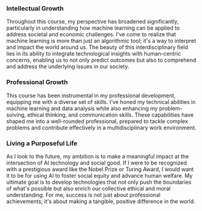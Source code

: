 ### Intellectual Growth
Throughout this course, my perspective has broadened significantly, particularly in understanding how machine learning can be applied to address societal and economic challenges. I've come to realize that machine learning is more than just an algorithmic tool; it's a way to interpret and impact the world around us. The beauty of this interdisciplinary field lies in its ability to integrate technological insights with human-centric concerns, enabling us to not only predict outcomes but also to comprehend and address the underlying issues in our society.

### Professional Growth
This course has been instrumental in my professional development, equipping me with a diverse set of skills. I've honed my technical abilities in machine learning and data analysis while also enhancing my problem-solving, ethical thinking, and communication skills. These capabilities have shaped me into a well-rounded professional, prepared to tackle complex problems and contribute effectively in a multidisciplinary work environment.

### Living a Purposeful Life
As I look to the future, my ambition is to make a meaningful impact at the intersection of AI technology and social good. If I were to be recognized with a prestigious award like the Nobel Prize or Turing Award, I would want it to be for using AI to foster social equity and advance human welfare. My ultimate goal is to develop technologies that not only push the boundaries of what's possible but also enrich our collective ethical and moral understanding. For me, success is not just about professional achievements; it's about making a tangible, positive difference in the world.
